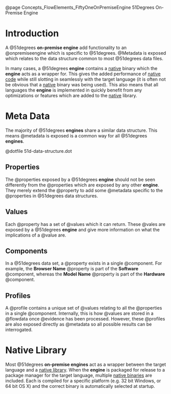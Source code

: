@page Concepts_FlowElements_FiftyOneOnPremiseEngine 51Degrees On-Premise Engine

# Introduction

A @51degrees **on-premise engine** add functionality to an @onpremiseengine which is
specific to @51degrees. @Metadata is exposed which relates to the data structure
common to most @51degrees data files.

In many cases, a @51degrees **engine** contains a [native](@term{NativeCode}) binary which
the **engine** acts as a wrapper for. This gives the added performance of [native code](@term{NativeCode})
while still slotting in seamlessly with the target language (it is often not be obvious that a 
[native](@term{NativeCode}) binary was being used). This also means that all languages the **engine** is
implemented in quickly benefit from any optimizations or features which are added to the
[native](@term{NativeCode}) library.

# Meta Data

The majority of @51degrees **engines** share a similar data structure. This means @metadata is exposed
is a common way for all @51degrees **engines**.

@dotfile 51d-data-structure.dot

## Properties

The @properties exposed by a @51degrees **engine** should not be seen differently from the @properties
which are exposed by any other **engine**. They merely extend the @property to add some @metadata specific
to the @properties in @51degrees data structures.


## Values

Each @property has a set of @values which it can return. These @vales are exposed by a @51degrees **engine**
and give more information on what the implications of a @value are.


## Components

In a @51degrees data set, a @property exists in a single @component. For example, the **Browser Name** @property
is part of the **Software** @component, whereas the **Model Name** @property is part of the **Hardware** @component.


## Profiles

A @profile contains a unique set of @values relating to all the @properties in a single @component. Internally, this
is how @values are stored in a @flowdata once @evidence has been processed. However, these @profiles are also exposed
directly as @metadata so all possible results can be interrogated.


# Native Library

Most @51degrees **on-premise engines** act as a wrapper between the target language and a [native library](@term{NativeCode}).
When the **engine** is packaged for release to a package manager for the target language, multiple
[native binaries](@term{NativeCode}) are included. Each is compiled for a specific platform (e.g. 32 bit Windows, or 64 bit OS X)
and the correct binary is automatically selected at startup.